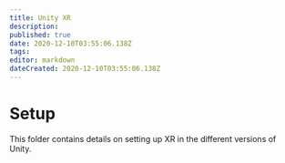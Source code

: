 ```yaml
---
title: Unity XR
description: 
published: true
date: 2020-12-10T03:55:06.138Z
tags: 
editor: markdown
dateCreated: 2020-12-10T03:55:06.138Z
---
```


# Setup
This folder contains details on setting up XR in the different versions of Unity.
